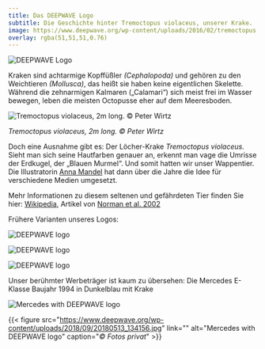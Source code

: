 ```yaml
---
title: Das DEEPWAVE Logo
subtitle: Die Geschichte hinter Tremoctopus violaceus, unserer Krake.
image: https://www.deepwave.org/wp-content/uploads/2016/02/tremoctopus.jpg
overlay: rgba(51,51,51,0.76)
---
```

![DEEPWAVE Logo](https://www.deepwave.org/wp-content/uploads/2016/01/deepwave_logo_en_4c.jpg)

Kraken sind achtarmige Kopffüßler *(Cephalopoda)* und gehören zu den Weichtieren *(Mollusca)*, das heißt sie haben keine eigentlichen Skelette. Während die zehnarmigen Kalmaren (&#8222;Calamari&#8220;) sich meist frei im Wasser bewegen, leben die meisten Octopusse eher auf dem Meeresboden.

![Tremoctopus violaceus, 2m long. © Peter Wirtz](https://www.deepwave.org/wp-content/uploads/2016/02/tremoctopus.jpg)

*Tremoctopus violaceus, 2m long. © Peter Wirtz*

Doch eine Ausnahme gibt es: Der Löcher-Krake *Tremoctopus violaceus.* Sieht man sich seine Hautfarben genauer an, erkennt man vage die Umrisse der Erdkugel, der &#8222;Blauen Murmel&#8220;. Und somit hatten wir unser Wappentier. Die Illustratorin [Anna Mandel](https://www.io-home.org/portfolios/m/bilder?k_User=1690) hat dann über die Jahre die Idee für verschiedene Medien umgesetzt.

Mehr Informationen zu diesem seltenen und gefährdeten Tier finden Sie hier: [Wikipedia](https://de.wikipedia.org/wiki/L%C3%B6cherkrake), Artikel von [Norman et al. 2002](/wp-content/uploads/2016/02/tremoctopus.pdf)

Frühere Varianten unseres Logos:

![DEEPWAVE logo](https://www.deepwave.org/wp-content/uploads/2018/12/DEEPWAVE_KRAKE_AnnaMandel-1.jpg)

![DEEPWAVE logo](https://www.deepwave.org/wp-content/uploads/2016/03/Deepwave_Logo.jpg)

![DEEPWAVE logo](https://www.deepwave.org/wp-content/uploads/2016/02/loch1.jpg)

Unser berühmter Werbeträger ist kaum zu übersehen:
Die Mercedes E-Klasse Baujahr 1994 in Dunkelblau mit Krake

![Mercedes with DEEPWAVE logo](https://www.deepwave.org/wp-content/uploads/2018/09/20180917_212936.jpg)

{{< figure src="https://www.deepwave.org/wp-content/uploads/2018/09/20180513_134156.jpg" link="" alt="Mercedes with DEEPWAVE logo" caption="*© Fotos privat*" >}}